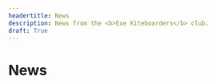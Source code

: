 ```yaml
---
headertitle: News
description: News from the <b>Exe Kiteboarders</b> club.
draft: True
---
```


# News

